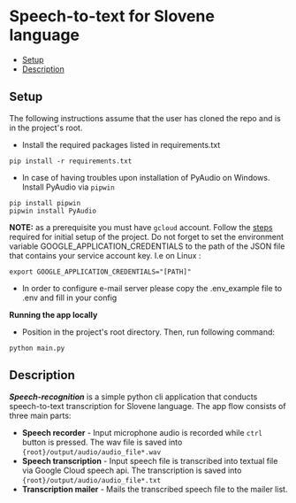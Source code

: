 # Speech-to-text for Slovene language 
- [Setup](#setup)
- [Description](#description)

## Setup

The following instructions assume that the user has cloned the repo and is in the project's root.

- Install the required packages listed in requirements.txt
```shell script
pip install -r requirements.txt
```
- In case of having troubles upon installation of PyAudio on Windows. Install PyAudio via `pipwin`
```shell script
pip install pipwin
pipwin install PyAudio
```
**NOTE:** as a prerequisite you must have `gcloud` account. Follow the [steps](https://cloud.google.com/speech-to-text/docs/quickstart-client-libraries) required for initial setup of the project.
Do not forget to set the environment variable GOOGLE_APPLICATION_CREDENTIALS to the path of the JSON file that contains your service account key.
I.e on Linux :
```shell script
export GOOGLE_APPLICATION_CREDENTIALS="[PATH]"
```
- In order to configure e-mail server please copy the .env_example file to .env and fill in your config
 

**Running the app locally**
- Position in the project's root directory. Then, run following command:
```shell script
python main.py  
```

## Description
***Speech-recognition*** is a simple python cli application that conducts speech-to-text transcription for Slovene language.
The app flow consists of three main parts:
- ****Speech recorder**** - Input microphone audio is recorded while `ctrl` button is pressed. The wav file is saved into `{root}/output/audio/audio_file*.wav` 
- ****Speech transcription**** - Input speech file is transcribed into textual file via Google Cloud speech api. The transcription is saved into  `{root}/output/audio/audio_file*.txt`
- ****Transcription mailer**** - Mails the transcribed speech file to the mailer list.